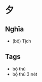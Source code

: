 # 夕

## Nghĩa
* (bộ) Tịch

## Tags
* bộ thủ
* bộ thủ 3 nét

<script>window.HANZI_FIELD='夕';</script>
